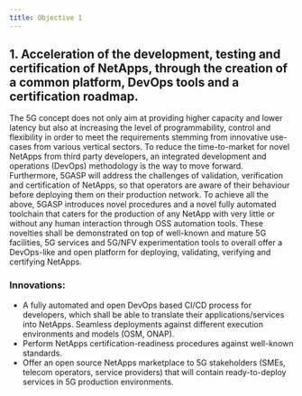 ```yaml
---
title: Objective 1
---
```


## 1. Acceleration of the development, testing and certification of NetApps, through the creation of a common platform, DevOps tools and a certification roadmap.

The 5G concept does not only aim at providing higher capacity and lower latency but also at increasing the level of programmability, control and flexibility in order to meet the requirements stemming from innovative use-cases from various vertical sectors. To reduce the time-to-market for novel NetApps from third party developers, an integrated development and operations (DevOps) methodology is the way to move forward. Furthermore, 5GASP will address the challenges of validation, verification and certification of NetApps, so that operators are aware of their behaviour before deploying them on their production network. To achieve all the above, 5GASP introduces novel procedures and a novel fully automated toolchain that caters for the production of any NetApp with very little or without any human interaction through OSS automation tools. These novelties shall be demonstrated on top of well-known and mature 5G facilities, 5G services and 5G/NFV experimentation tools to overall offer a DevOps-like and open platform for deploying, validating, verifying and certifying NetApps.


### Innovations:

* A fully automated and open DevOps based CI/CD process for developers, which shall be able to translate their applications/services into NetApps.
Seamless deployments against different execution environments and models (OSM, ONAP).
* Perform NetApps certification-readiness procedures against well-known standards.
* Offer an open source NetApps marketplace to 5G stakeholders (SMEs, telecom operators, service providers) that will contain ready-to-deploy services in 5G production environments.